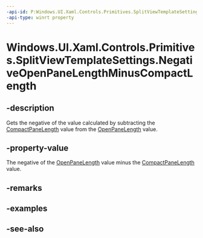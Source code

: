 ```yaml
---
-api-id: P:Windows.UI.Xaml.Controls.Primitives.SplitViewTemplateSettings.NegativeOpenPaneLengthMinusCompactLength
-api-type: winrt property
---
```


<!-- Property syntax
public double NegativeOpenPaneLengthMinusCompactLength { get; }
-->

# Windows.UI.Xaml.Controls.Primitives.SplitViewTemplateSettings.NegativeOpenPaneLengthMinusCompactLength

## -description
Gets the negative of the value calculated by subtracting the [CompactPaneLength](../windows.ui.xaml.controls/splitview_compactpanelength.md) value from the [OpenPaneLength](../windows.ui.xaml.controls/splitview_openpanelength.md) value.



## -property-value
The negative of the [OpenPaneLength](../windows.ui.xaml.controls/splitview_openpanelength.md) value minus the [CompactPaneLength](../windows.ui.xaml.controls/splitview_compactpanelength.md) value.

## -remarks

## -examples

## -see-also
